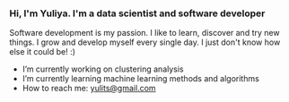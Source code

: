 ### Hi, I'm Yuliya. I'm a data scientist and software developer

Software development is my passion. I like to learn, discover and try new things. I grow and develop myself every single day. I just don't know how else it could be! :)  

- I’m currently working on clustering analysis
- I’m currently learning machine learning methods and algorithms
- How to reach me: yulits@gmail.com
